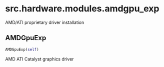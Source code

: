 <h1 id="src.hardware.modules.amdgpu_exp">src.hardware.modules.amdgpu_exp</h1>

AMD/ATI proprietary driver installation
<h2 id="src.hardware.modules.amdgpu_exp.AMDGpuExp">AMDGpuExp</h2>

```python
AMDGpuExp(self)
```
AMD ATI Catalyst graphics driver
